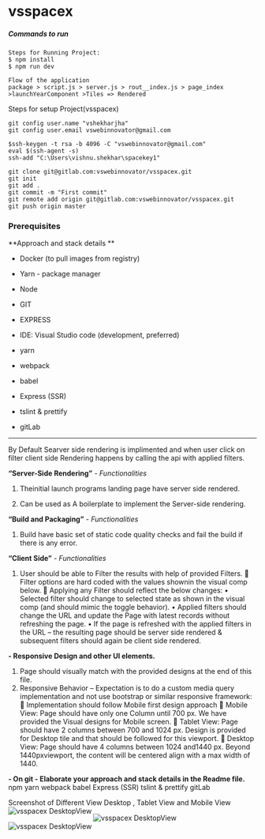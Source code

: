 # vsspacex

##### Commands to run 


```shell
Steps for Running Project: 
$ npm install 
$ npm run dev

Flow of the application 
package > script.js > server.js > rout__index.js > page_index >launchYearComponent >Tiles => Rendered
```

Steps for setup Project(vsspacex)
```shell
git config user.name "vshekharjha"
git config user.email vswebinnovator@gmail.com

$ssh-keygen -t rsa -b 4096 -C "vswebinnovator@gmail.com"
eval $(ssh-agent -s)
ssh-add "C:\Users\vishnu.shekhar\spacekey1"

git clone git@gitlab.com:vswebinnovator/vsspacex.git
git init
git add .
git commit -m "First commit"
git remote add origin git@gitlab.com:vswebinnovator/vsspacex.git
git push origin master
```

### Prerequisites
**Approach and stack details **
-   Docker (to pull images from registry)

-   Yarn - package manager

-   Node

-   GIT

-   EXPRESS

-   IDE: Visual Studio code (development, preferred)

- yarn
- webpack
- babel
- Express (SSR)
- tslint & prettify
- gitLab

--- 

By Default Searver side rendering is implimented and when user click on filter client side Rendering happens by calling the api with applied filters.

**“Server-Side Rendering”**
_-	Functionalities_
1.	Theinitial launch programs landing page have server side rendered.

2.	Can be used as A boilerplate to implement the Server-side rendering.

**“Build and Packaging”**
_-	Functionalities_
1.	Build  have basic set of static code quality checks and  fail the build if there is any error.

**“Client Side”**
_-	Functionalities_
1.	User should be able to Filter the results with help of provided Filters.
	Filter options are hard coded with the values shownin the visual comp below.
	Applying any Filter should reflect the below changes:
•	Selected filter should change to selected state as shown in the visual comp (and should mimic the toggle behavior).
•	Applied filters should change the URL and update the Page with latest records without refreshing the page.
•	If the page is refreshed with the applied filters in the URL – the resulting page should be server side rendered & subsequent filters should again be client side rendered.


**-	Responsive Design and other UI elements.**
1.	Page should visually match with the provided designs at the end of this file.
2.	Responsive Behavior – Expectation is to do a custom media query implementation and not use bootstrap or similar responsive framework:
	Implementation should follow Mobile first design approach
	Mobile View: Page should have only one Column until 700 px. We have provided the Visual designs for Mobile screen.
	Tablet View: Page should have 2 columns between 700 and 1024 px. Design is provided for Desktop tile and that should be followed for this viewport.
	Desktop View: Page should have 4 columns between 1024 and1440 px. Beyond 1440pxviewport, the content will be centered align with a max width of 1440.

**-	On git - Elaborate your approach and stack details in the Readme file.**
npm
yarn
webpack
babel
Express (SSR)
tslint & prettify
gitLab


Screenshot of Different View Desktop , Tablet View and Mobile View
  <img
    alt="vsspacex DesktopView"
    src="./readmeimg/DesktopView.png"
    align="left"
  />

  <img
    alt="vsspacex DesktopView"
    src="./readmeimg/TabletView.png"
    align="left"
  />

  <img
    alt="vsspacex DesktopView"
    src="./readmeimg/mobileView.png"
    align="left"
  />






